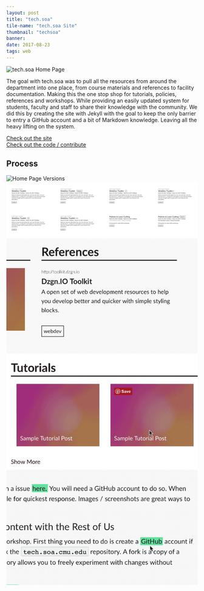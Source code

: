 ```yaml
---
layout: post
title: "tech.soa"
tile-name: "tech.soa Site"
thumbnail: "techsoa"
banner:
date: 2017-08-23
tags: web
---
```


<div class="image-container"><img src="../img/techsoa/techHero.png" alt="tech.soa Home Page"/></div>

The goal with tech.soa was to pull all the resources from around the department into one place, from course materials and references to facility documentation. Making this the one stop shop for tutorials, policies, references and workshops. While providing an easily updated system for students, faculty and staff to share their knowledge with the community. We did this by creating the site with Jekyll with the goal to keep the only barrier to entry a GitHub account and a bit of Markdown knowledge. Leaving all the heavy lifting on the system.

<div class="grid-x grid-margin-x">
  <div class="cell small-6">
    <a target="_blank" href="https://tech.soa.cmu.edu">
      <div class="techsoaButton contentButton"> Check out the site
      </div>
    </a>
  </div>

  <div class="cell small-6">
    <a target="_blank" href="https://github.com/c0deLab/tech.soa.cmu.edu">
      <div class="techsoaButton contentButton"> Check out the code / contribute
      </div>
    </a>
  </div>
</div>

## Process

<div class="image-container"><img src="../img/techsoa/pageProcess.png" alt="Home Page Versions"/></div>
<div class="image-container"><img src="../img/techsoa/tileIterations.svg" alt="Tile Iterations"/></div>
<div class="grid-x">
  <div class="medium-4 cell"><img src="../img/techsoa/interactionTitlesTags.gif" alt="Hover Interaction For Titles & Tags"/></div>
  <div class="medium-4 cell"><img src="../img/techsoa/interactionTile.gif" alt="Hover Interaction for Tiles"/></div>
  <div class="medium-4 cell"><img src="../img/techsoa/interactionLinks.gif" alt="Hover Interaction for Inline Link"/></div>
</div>
